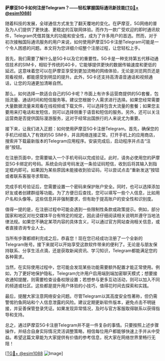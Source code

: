 **萨摩亚5G卡如何注册Telegram？——轻松掌握国际通讯新技能[[TG💪+ @esim1088](https://t.me/s/esim1088)]**

随着科技的发展，全球通信方式发生了翻天覆地的变化。在萨摩亚，5G网络的普及为人们提供了更快速、更稳定的互联网体验。而作为一款广受欢迎的即时通讯软件，Telegram凭借其强大的功能和安全性，成为了许多用户的首选。然而，对于初次接触国际通讯服务的用户来说，如何使用萨摩亚5G卡注册Telegram可能是一个令人困惑的问题。本文将为您详细介绍整个注册过程，让您轻松上手。

首先，我们需要了解什么是5G卡以及它的重要性。5G卡是一种支持第五代移动通信技术的SIM卡，相较于传统的4G卡，它能够提供更快的数据传输速度和更低的延迟。这意味着您可以在萨摩亚享受到更加流畅的网络体验，无论是浏览网页还是观看视频，都能感受到明显的提升。此外，5G卡还支持高清语音通话和视频通话，让您的沟通更加清晰自然。

那么，如何选择一款适合自己的5G卡呢？市面上有许多运营商提供的5G套餐，包括流量、通话时间和短信服务等。建议您根据个人需求进行选择。如果您经常需要大量数据流量来观看在线视频或下载文件，可以选择包含大流量的套餐；如果您主要用来打电话和发短信，则可以选择侧重于语音和短信的服务。另外，还可以关注运营商是否提供国际漫游服务，这对于经常出国旅行的人来说尤为重要。

接下来，让我们进入正题：如何使用萨摩亚5G卡注册Telegram。首先，确保您的手机已经插入了有效的5G SIM卡，并且网络连接正常。打开手机上的应用商店，搜索并下载最新版本的Telegram应用程序。安装完成后，启动程序并点击“注册”按钮。

在注册页面中，您需要输入一个手机号码以完成验证。此时，请务必使用您的萨摩亚5G卡绑定的号码。系统会向该号码发送一条验证码短信，收到后将其输入到指定框内即可。如果因为某些原因未能接收到验证码，可以尝试点击“重新发送”按钮或者联系客服寻求帮助。

完成手机号验证后，您需要设置一个密码来保护账户安全。同时，也可以选择添加好友或者创建群组等功能。为了方便日后查找，您可以填写一些个人信息，比如用户名和头像等。这些信息并非强制要求，但有助于提高账户的安全性和识别度。

值得一提的是，在注册过程中可能会遇到一些限制性条款或政策提示。例如，部分国家和地区对社交媒体平台有特定的规定，因此请仔细阅读相关说明并遵守当地法律法规。如果您不确定某项内容的具体含义，可以通过官方网站查询相关信息，或者直接咨询专业人士。

当所有步骤都顺利完成之后，恭喜您！现在您已经成功注册了一个全新的Telegram账号。接下来就可以开始享受这款软件带来的便利了。无论是与朋友保持联系、分享生活点滴，还是获取新闻资讯、学习知识，Telegram都能满足您的各种需求。

当然，在实际使用过程中，您可能会发现某些功能需要额外配置才能正常使用。例如，为了更好地保护隐私，Telegram允许用户启用端到端加密聊天模式；想要接收通知提醒，则需要检查设备权限设置；若想参与更多互动活动，则可以加入不同的频道或社区。这些都是提升用户体验的小技巧，值得花时间去探索和实践。

最后，提醒大家注意网络安全问题。尽管Telegram以其高度安全性著称，但仍需警惕钓鱼网站和个人信息泄露的风险。建议定期更新软件版本，避免点击不明链接，并妥善保管登录凭证。如果发现异常情况，及时与官方客服取得联系以获得指导和支持。

总之，通过萨摩亚5G卡注册Telegram并不是一件复杂的事情。只要按照上述步骤操作，并结合自身实际情况灵活调整策略，相信每位用户都能够快速上手并从中受益。希望这篇文章能为大家提供有价值的参考信息，祝大家在网络世界里畅行无阻！

[[TG💪+ @esim1088](https://t.me/s/esim1088) ![Image](https://i.postimg.cc/4NQfJmqS/Snipaste-2025-05-13-00-14-12.png)]